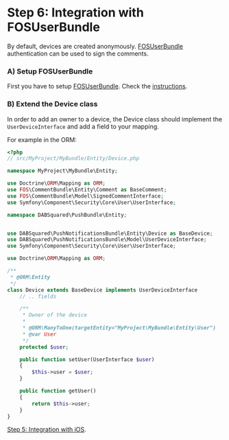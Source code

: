 Step 6: Integration with FOSUserBundle
======================================
By default, devices are created anonymously.
[FOSUserBundle](http://github.com/FriendsOfSymfony/FOSUserBundle)
authentication can be used to sign the comments.

### A) Setup FOSUserBundle
First you have to setup [FOSUserBundle](https://github.com/FriendsOfSymfony/FOSUserBundle). Check the [instructions](https://github.com/FriendsOfSymfony/FOSUserBundle/blob/master/Resources/doc/index.md).

### B) Extend the Device class
In order to add an owner to a device, the Device class should implement the
`UserDeviceInterface` and add a field to your mapping.

For example in the ORM:

``` php
<?php
// src/MyProject/MyBundle/Entity/Device.php

namespace MyProject\MyBundle\Entity;

use Doctrine\ORM\Mapping as ORM;
use FOS\CommentBundle\Entity\Comment as BaseComment;
use FOS\CommentBundle\Model\SignedCommentInterface;
use Symfony\Component\Security\Core\User\UserInterface;

namespace DABSquared\PushBundle\Entity;


use DABSquared\PushNotificationsBundle\Entity\Device as BaseDevice;
use DABSquared\PushNotificationsBundle\Model\UserDeviceInterface;
use Symfony\Component\Security\Core\User\UserInterface;

use Doctrine\ORM\Mapping as ORM;

/**
 * @ORM\Entity
 */
class Device extends BaseDevice implements UserDeviceInterface
    // .. fields

    /**
     * Owner of the device
     *
     * @ORM\ManyToOne(targetEntity="MyProject\MyBundle\Entity\User")
     * @var User
     */
    protected $user;

    public function setUser(UserInterface $user)
    {
        $this->user = $user;
    }

    public function getUser()
    {
        return $this->user;
    }
}
```

[Step 5: Integration with iOS](5-integration_with_ios.md).
